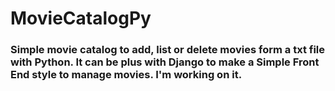 # MovieCatalogPy

### Simple movie catalog to add, list or delete movies form a txt file with Python. It can be plus with Django to make a Simple Front End style to manage movies. I'm working on it.
